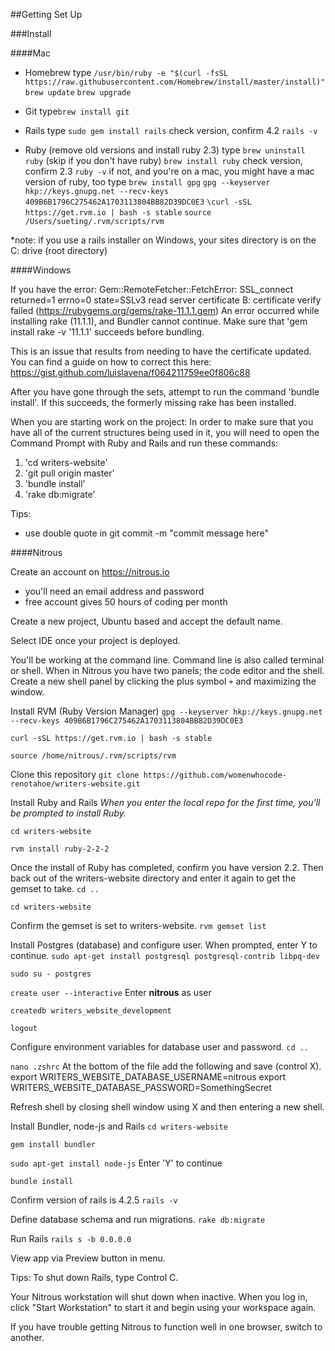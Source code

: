 ##Getting Set Up

###Install

####Mac
- Homebrew
type 
`/usr/bin/ruby -e "$(curl -fsSL https://raw.githubusercontent.com/Homebrew/install/master/install)"`
`brew update`
`brew upgrade`

- Git
type`brew install git`

- Rails
type `sudo gem install rails`
check version, confirm 4.2 `rails -v`

- Ruby (remove old versions and install ruby 2.3)
type 
`brew uninstall ruby` (skip if you don't have ruby)
`brew install ruby`
check version, confirm 2.3 `ruby -v`
if not, and you're on a mac, you might have a mac version of ruby, too
type 
`brew install gpg`
`gpg --keyserver hkp://keys.gnupg.net --recv-keys 409B6B1796C275462A1703113804BB82D39DC0E3`
`\curl -sSL https://get.rvm.io | bash -s stable`
`source /Users/sueting/.rvm/scripts/rvm`

*note: if you use a rails installer on Windows, your sites directory is on the C: drive (root directory)

####Windows
 
If you have the error:
Gem::RemoteFetcher::FetchError: SSL_connect returned=1 errno=0 state=SSLv3 read server certificate B: certificate verify failed (https://rubygems.org/gems/rake-11.1.1.gem)
An error occurred while installing rake (11.1.1), and Bundler cannot continue.  Make sure that 'gem install rake -v '11.1.1' succeeds before bundling.

This is an issue that results from needing to have the certificate updated.  You can find a guide on how to correct this here:
https://gist.github.com/luislavena/f064211759ee0f806c88

After you have gone through the sets, attempt to run the command 'bundle install'.  If this succeeds, the formerly missing rake has been installed.

When you are starting work on the project:
In order to make sure that you have all of the current structures being used in it, you will need to open the Command Prompt with Ruby and Rails and run these commands:
1.  'cd writers-website'
2.  'git pull origin master'
3.  'bundle install'
4.  'rake db:migrate'

Tips:
* use double quote in git commit -m "commit message here"

####Nitrous 

Create an account on https://nitrous.io
- you'll need an email address and password
- free account gives 50 hours of coding per month

Create a new project, Ubuntu based and accept the default name.  

Select IDE once your project is deployed.

You'll be working at the command line.  Command line is also called terminal or shell.  When in Nitrous you have two panels; the code editor and the shell.  Create a new shell panel by clicking the plus symbol `+` and maximizing the window.

Install RVM (Ruby Version Manager)
`gpg --keyserver hkp://keys.gnupg.net --recv-keys 409B6B1796C275462A1703113804BB82D39DC0E3`

`curl -sSL https://get.rvm.io | bash -s stable`

`source /home/nitrous/.rvm/scripts/rvm`

Clone this repository
`git clone https://github.com/womenwhocode-renotahoe/writers-website.git`

Install Ruby and Rails
_When you enter the local repo for the first time, you'll be prompted to install Ruby._

`cd writers-website`

`rvm install ruby-2-2-2`

Once the install of Ruby has completed, confirm you have version 2.2.  Then back out of the writers-website directory and enter it again to get the gemset to take.
`cd ..`

`cd writers-website`

Confirm the gemset is set to writers-website.
`rvm gemset list`

Install Postgres (database) and configure user.  When prompted, enter Y to continue.
`sudo apt-get install postgresql postgresql-contrib libpq-dev`

`sudo su - postgres`

`create user --interactive`
Enter **nitrous** as user

`createdb writers_website_development`

`logout`

Configure environment variables for database user and password.
`cd ..`

`nano .zshrc`
At the bottom of the file add the following and save (control X).
export WRITERS_WEBSITE_DATABASE_USERNAME=nitrous
export WRITERS_WEBSITE_DATABASE_PASSWORD=SomethingSecret

Refresh shell by closing shell window using X and then entering a new shell.  

Install Bundler, node-js and Rails
`cd writers-website`

`gem install bundler`

`sudo apt-get install node-js`
Enter 'Y' to continue

`bundle install`

Confirm version of rails is 4.2.5
`rails -v`

Define database schema and run migrations.
`rake db:migrate`

Run Rails
`rails s -b 0.0.0.0`

View app via Preview button in menu.

Tips:
To shut down Rails, type Control C.

Your Nitrous workstation will shut down when inactive.  When you log in, click "Start Workstation" to start it and begin using your workspace again.

If you have trouble getting Nitrous to function well in one browser, switch to another.


